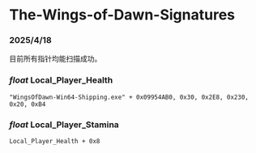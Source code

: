 # The-Wings-of-Dawn-Signatures

### 2025/4/18

目前所有指针均能扫描成功。

### *float* Local_Player_Health

`"WingsOfDawn-Win64-Shipping.exe" + 0x09954AB0, 0x30, 0x2E8, 0x230, 0x20, 0xB4`

### *float* Local_Player_Stamina

`Local_Player_Health + 0x8`
